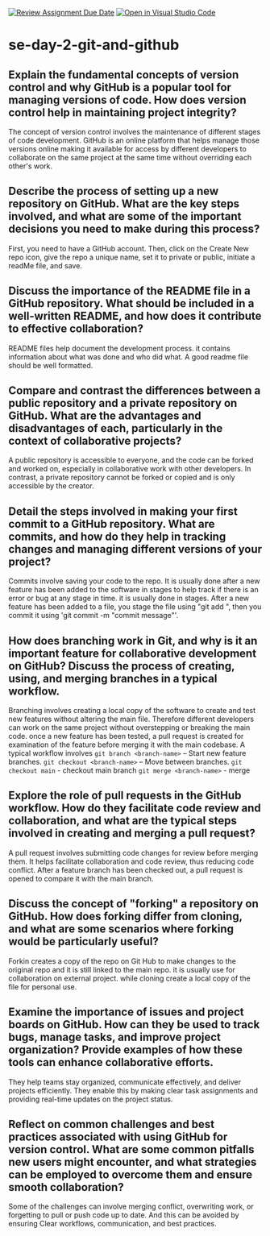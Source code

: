 [![Review Assignment Due Date](https://classroom.github.com/assets/deadline-readme-button-22041afd0340ce965d47ae6ef1cefeee28c7c493a6346c4f15d667ab976d596c.svg)](https://classroom.github.com/a/8wgCKhpZ)
[![Open in Visual Studio Code](https://classroom.github.com/assets/open-in-vscode-2e0aaae1b6195c2367325f4f02e2d04e9abb55f0b24a779b69b11b9e10269abc.svg)](https://classroom.github.com/online_ide?assignment_repo_id=18404648&assignment_repo_type=AssignmentRepo)
# se-day-2-git-and-github
## Explain the fundamental concepts of version control and why GitHub is a popular tool for managing versions of code. How does version control help in maintaining project integrity?
The concept of version control involves the maintenance of different stages of code development. GitHub is an online platform that helps manage those versions online making it available for access by different developers to collaborate on the same project at the same time without overriding each other's work.

## Describe the process of setting up a new repository on GitHub. What are the key steps involved, and what are some of the important decisions you need to make during this process?
First, you need to have a GitHub account. Then, click on the Create New repo icon, give the repo a unique name, set it to private or public, initiate a readMe file, and save. 

## Discuss the importance of the README file in a GitHub repository. What should be included in a well-written README, and how does it contribute to effective collaboration? 
README files help document the development process. it contains information about what was done and who did what. A good readme file should be well formatted. 

## Compare and contrast the differences between a public repository and a private repository on GitHub. What are the advantages and disadvantages of each, particularly in the context of collaborative projects?
A public repository is accessible to everyone, and the code can be forked and worked on, especially in collaborative work with other developers. In contrast, a private repository cannot be forked or copied and is only accessible by the creator.

## Detail the steps involved in making your first commit to a GitHub repository. What are commits, and how do they help in tracking changes and managing different versions of your project?
Commits involve saving your code to the repo. It is usually done after a new feature has been added to the software in stages to help track if there is an error or bug at any stage in time. it is usually done in stages. After a new feature has been added to a file, you stage the file using "git add <file name>", then you commit it using 'git commit -m "commit message"'. 

## How does branching work in Git, and why is it an important feature for collaborative development on GitHub? Discuss the process of creating, using, and merging branches in a typical workflow.
Branching involves creating a local copy of the software to create and test new features without altering the main file. Therefore different developers can work on the same project without overstepping or breaking the main code. once a new feature has been tested, a pull request is created for examination of the feature before merging it with the main codebase. A typical workflow involves
`git branch <branch-name>` – Start new feature branches.
`git checkout <branch-name>` – Move between branches.
`git checkout main` - checkout main branch
`git merge <branch-name>` - merge

## Explore the role of pull requests in the GitHub workflow. How do they facilitate code review and collaboration, and what are the typical steps involved in creating and merging a pull request?
A pull request involves submitting code changes for review before merging them. It helps facilitate collaboration and code review, thus reducing code conflict. After a feature branch has been checked out, a pull request is opened to compare it with the main branch. 

## Discuss the concept of "forking" a repository on GitHub. How does forking differ from cloning, and what are some scenarios where forking would be particularly useful?
Forkin creates a copy of the repo on Git Hub to make changes to the original repo and it is still linked to the main repo. it is usually use for collaboration on external project. while cloning create a local copy of the file for personal use.

## Examine the importance of issues and project boards on GitHub. How can they be used to track bugs, manage tasks, and improve project organization? Provide examples of how these tools can enhance collaborative efforts.
They help teams stay organized, communicate effectively, and deliver projects efficiently. They enable this by making clear task assignments and providing real-time updates on the project status. 

## Reflect on common challenges and best practices associated with using GitHub for version control. What are some common pitfalls new users might encounter, and what strategies can be employed to overcome them and ensure smooth collaboration?
Some of the challenges can involve merging conflict, overwriting work, or forgetting to pull or push code up to date. And this can be avoided by ensuring Clear workflows, communication, and best practices.
